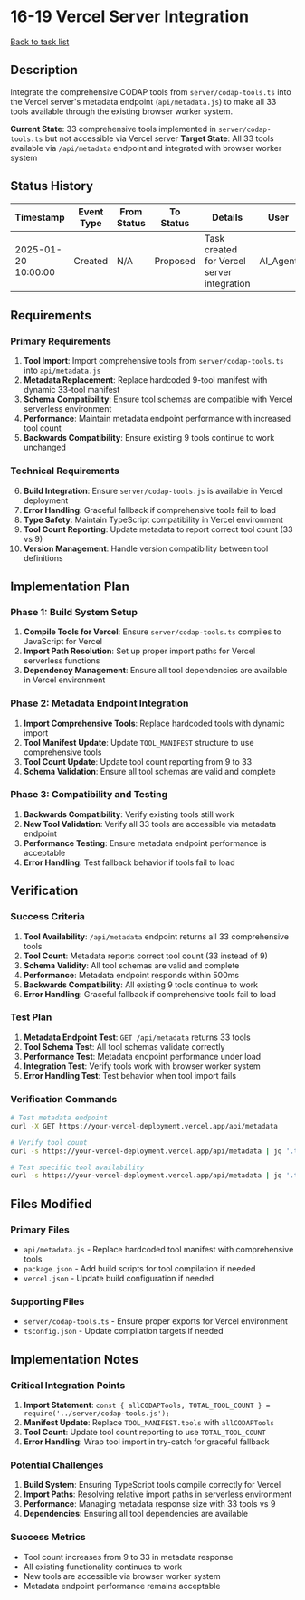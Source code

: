 # 16-19 Vercel Server Integration

[Back to task list](./tasks.md)

## Description

Integrate the comprehensive CODAP tools from `server/codap-tools.ts` into the Vercel server's metadata endpoint (`api/metadata.js`) to make all 33 tools available through the existing browser worker system.

**Current State**: 33 comprehensive tools implemented in `server/codap-tools.ts` but not accessible via Vercel server
**Target State**: All 33 tools available via `/api/metadata` endpoint and integrated with browser worker system

## Status History

| Timestamp | Event Type | From Status | To Status | Details | User |
|-----------|------------|-------------|-----------|---------|------|
| 2025-01-20 10:00:00 | Created | N/A | Proposed | Task created for Vercel server integration | AI_Agent |

## Requirements

### **Primary Requirements**
1. **Tool Import**: Import comprehensive tools from `server/codap-tools.ts` into `api/metadata.js`
2. **Metadata Replacement**: Replace hardcoded 9-tool manifest with dynamic 33-tool manifest
3. **Schema Compatibility**: Ensure tool schemas are compatible with Vercel serverless environment
4. **Performance**: Maintain metadata endpoint performance with increased tool count
5. **Backwards Compatibility**: Ensure existing 9 tools continue to work unchanged

### **Technical Requirements**
6. **Build Integration**: Ensure `server/codap-tools.js` is available in Vercel deployment
7. **Error Handling**: Graceful fallback if comprehensive tools fail to load
8. **Type Safety**: Maintain TypeScript compatibility in Vercel environment
9. **Tool Count Reporting**: Update metadata to report correct tool count (33 vs 9)
10. **Version Management**: Handle version compatibility between tool definitions

## Implementation Plan

### **Phase 1: Build System Setup**
1. **Compile Tools for Vercel**: Ensure `server/codap-tools.ts` compiles to JavaScript for Vercel
2. **Import Path Resolution**: Set up proper import paths for Vercel serverless functions
3. **Dependency Management**: Ensure all tool dependencies are available in Vercel environment

### **Phase 2: Metadata Endpoint Integration**
1. **Import Comprehensive Tools**: Replace hardcoded tools with dynamic import
2. **Tool Manifest Update**: Update `TOOL_MANIFEST` structure to use comprehensive tools
3. **Tool Count Update**: Update tool count reporting from 9 to 33
4. **Schema Validation**: Ensure all tool schemas are valid and complete

### **Phase 3: Compatibility and Testing**
1. **Backwards Compatibility**: Verify existing tools still work
2. **New Tool Validation**: Verify all 33 tools are accessible via metadata endpoint
3. **Performance Testing**: Ensure metadata endpoint performance is acceptable
4. **Error Handling**: Test fallback behavior if tools fail to load

## Verification

### **Success Criteria**
1. **Tool Availability**: `/api/metadata` endpoint returns all 33 comprehensive tools
2. **Tool Count**: Metadata reports correct tool count (33 instead of 9)
3. **Schema Validity**: All tool schemas are valid and complete
4. **Performance**: Metadata endpoint responds within 500ms
5. **Backwards Compatibility**: All existing 9 tools continue to work
6. **Error Handling**: Graceful fallback if comprehensive tools fail to load

### **Test Plan**
1. **Metadata Endpoint Test**: `GET /api/metadata` returns 33 tools
2. **Tool Schema Test**: All tool schemas validate correctly
3. **Performance Test**: Metadata endpoint performance under load
4. **Integration Test**: Verify tools work with browser worker system
5. **Error Handling Test**: Test behavior when tool import fails

### **Verification Commands**
```bash
# Test metadata endpoint
curl -X GET https://your-vercel-deployment.vercel.app/api/metadata

# Verify tool count
curl -s https://your-vercel-deployment.vercel.app/api/metadata | jq '.tools | length'

# Test specific tool availability
curl -s https://your-vercel-deployment.vercel.app/api/metadata | jq '.tools[] | select(.name=="update_data_context")'
```

## Files Modified

### **Primary Files**
- `api/metadata.js` - Replace hardcoded tool manifest with comprehensive tools
- `package.json` - Add build scripts for tool compilation if needed
- `vercel.json` - Update build configuration if needed

### **Supporting Files**
- `server/codap-tools.ts` - Ensure proper exports for Vercel environment
- `tsconfig.json` - Update compilation targets if needed

## Implementation Notes

### **Critical Integration Points**
1. **Import Statement**: `const { allCODAPTools, TOTAL_TOOL_COUNT } = require('../server/codap-tools.js');`
2. **Manifest Update**: Replace `TOOL_MANIFEST.tools` with `allCODAPTools`
3. **Tool Count**: Update tool count reporting to use `TOTAL_TOOL_COUNT`
4. **Error Handling**: Wrap tool import in try-catch for graceful fallback

### **Potential Challenges**
1. **Build System**: Ensuring TypeScript tools compile correctly for Vercel
2. **Import Paths**: Resolving relative import paths in serverless environment
3. **Performance**: Managing metadata response size with 33 tools vs 9
4. **Dependencies**: Ensuring all tool dependencies are available

### **Success Metrics**
- Tool count increases from 9 to 33 in metadata response
- All existing functionality continues to work
- New tools are accessible via browser worker system
- Metadata endpoint performance remains acceptable 